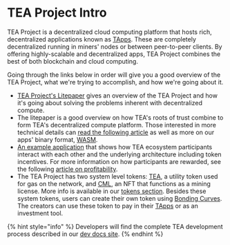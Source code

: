 # TEA Project Intro

TEA Project is a decentralized cloud computing platform that hosts rich, decentralized applications known as [TApps](../_tapps/README). These are completely decentralized running in miners' nodes or between peer-to-peer clients. By offering highly-scalable and decentralized apps, TEA Project combines the best of both blockchain and cloud computing. 

Going through the links below in order will give you a good overview of the TEA Project, what we're trying to accomplish, and how we're going about it.

* [TEA Project's Litepaper](z_litepaper.md) gives an overview of the TEA Project and how it's going about solving the problems inherent with decentralized compute.
* The litepaper is a good overview on how TEA's roots of trust combine to form TEA's decentralized compute platform. Those interested in more technical details can [read the following article](4_tea-technical-details.md) as well as more on our apps' binary format, [WASM](3.5_wasm.md).
* [An example application](6_example-tea-in-use.md) that shows how TEA ecosystem participants interact with each other and the underlying architecture including token incentives.  For more information on how participants are rewarded, see the following [article on profitability](7_profitability.md).
* The TEA Project has two system level tokens: [TEA](../_token/tea-tokens/README), a utility token used for gas on the network, and [CML](../_token/cml-tokens/README), an NFT that functions as a mining license. More info is available in our [tokens section](../_token/README.md). Besides these system tokens, users can create their own token using [Bonding Curves](https://github.com/systems-explained/awesome-bonding). The creators can use these token to pay in their [TApps](../_tapps/README) or as an investment tool. 

{% hint style="info" %}
Developers will find the complete TEA development process described in our [dev docs site](https://dev.teaproject.org). 
{% endhint %}
